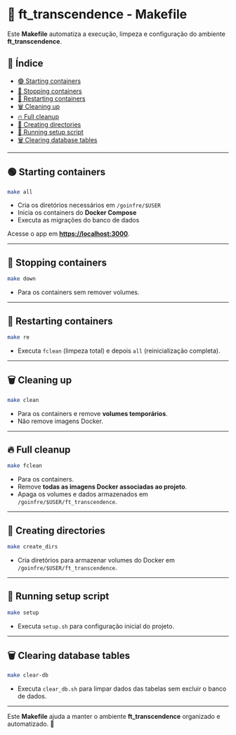 # 🚀 ft_transcendence - Makefile

Este **Makefile** automatiza a execução, limpeza e configuração do ambiente **ft_transcendence**.

## 📌 Índice

- [🟢 Starting containers](#starting-containers)
- [🛑 Stopping containers](#stopping-containers)
- [🔄 Restarting containers](#restarting-containers)
- [🗑 Cleaning up](#cleaning-up)
- [🔥 Full cleanup](#full-cleanup)
- [📂 Creating directories](#creating-directories)
- [🔄 Running setup script](#running-setup-script)
- [🗑 Clearing database tables](#clearing-database-tables)

---

## 🟢 Starting containers

```bash
make all
```

- Cria os diretórios necessários em `/goinfre/$USER`
- Inicia os containers do **Docker Compose**
- Executa as migrações do banco de dados

Acesse o app em **[https://localhost:3000](https://localhost:3000)**.

---

## 🛑 Stopping containers

```bash
make down
```

- Para os containers sem remover volumes.

---

## 🔄 Restarting containers

```bash
make re
```

- Executa `fclean` (limpeza total) e depois `all` (reinicialização completa).

---

## 🗑 Cleaning up

```bash
make clean
```

- Para os containers e remove **volumes temporários**.
- Não remove imagens Docker.

---

## 🔥 Full cleanup

```bash
make fclean
```

- Para os containers.
- Remove **todas as imagens Docker associadas ao projeto**.
- Apaga os volumes e dados armazenados em `/goinfre/$USER/ft_transcendence`.

---

## 📂 Creating directories

```bash
make create_dirs
```

- Cria diretórios para armazenar volumes do Docker em `/goinfre/$USER/ft_transcendence`.

---

## 🔄 Running setup script

```bash
make setup
```

- Executa `setup.sh` para configuração inicial do projeto.

---

## 🗑 Clearing database tables

```bash
make clear-db
```

- Executa `clear_db.sh` para limpar dados das tabelas sem excluir o banco de dados.

---

Este **Makefile** ajuda a manter o ambiente **ft_transcendence** organizado e automatizado. 🚀

